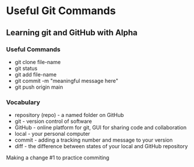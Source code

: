 # Useful Git Commands

## Learning git and GitHub with Alpha

### Useful Commands

- git clone file-name
- git status
- git add file-name
- git commit -m "meaningful message here"
- git push origin main

### Vocabulary

- repository (repo) - a named folder on GitHub
- git - version control of software
- GitHub - online platform for git, GUI for sharing code and collaboration
- local - your personal computer
- commit - adding a tracking number and message to your version
- diff - the difference between states of your local and GitHub repository


Making a change #1 to practice commiting
